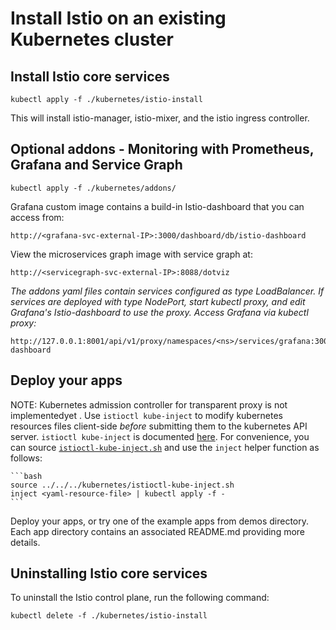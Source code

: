 # Install Istio on an existing Kubernetes cluster

<!---
**Optional - Create a Kubernetes namespace and set the current context to use that namespace**

    kubectl create ns <ns>

    kubectl config set-context `kubectl config view | grep current-context | awk '{print $2}'` --namespace <ns>
--->

## Install Istio core services

    kubectl apply -f ./kubernetes/istio-install

This will install istio-manager, istio-mixer, and the istio ingress controller.


## Optional addons - Monitoring with Prometheus, Grafana and Service Graph

    kubectl apply -f ./kubernetes/addons/


Grafana custom image contains a build-in Istio-dashboard that you can access from:

    http://<grafana-svc-external-IP>:3000/dashboard/db/istio-dashboard


View the microservices graph image with service graph at:

    http://<servicegraph-svc-external-IP>:8088/dotviz

*The addons yaml files contain services configured as type LoadBalancer. If services are deployed with type NodePort,
start kubectl proxy, and edit Grafana's Istio-dashboard to use the proxy. Access Grafana via kubectl proxy:*

    http://127.0.0.1:8001/api/v1/proxy/namespaces/<ns>/services/grafana:3000/dashboard/db/istio-dashboard


## Deploy your apps

NOTE: Kubernetes admission controller for transparent proxy is not
implementedyet . Use `istioctl kube-inject` to modify kubernetes
resources files client-side *before* submitting them to the kubernetes
API server. `istioctl kube-inject` is documented
[here](https://github.com/istio/istio/blob/master/doc/istioctl.md#kube-inject).
For convenience, you can source
[`istioctl-kube-inject.sh`](https://github.com/istio/istio/blob/master/kubernetes/istioctl-kube-inject.sh) and
use the `inject` helper function as follows:

    ```bash
    source ../../../kubernetes/istioctl-kube-inject.sh
    inject <yaml-resource-file> | kubectl apply -f -
    ```

Deploy your apps, or try one of the example apps from demos directory. Each app directory contains an associated README.md providing more details.


## Uninstalling Istio core services

To uninstall the Istio control plane, run the following command:

    kubectl delete -f ./kubernetes/istio-install
